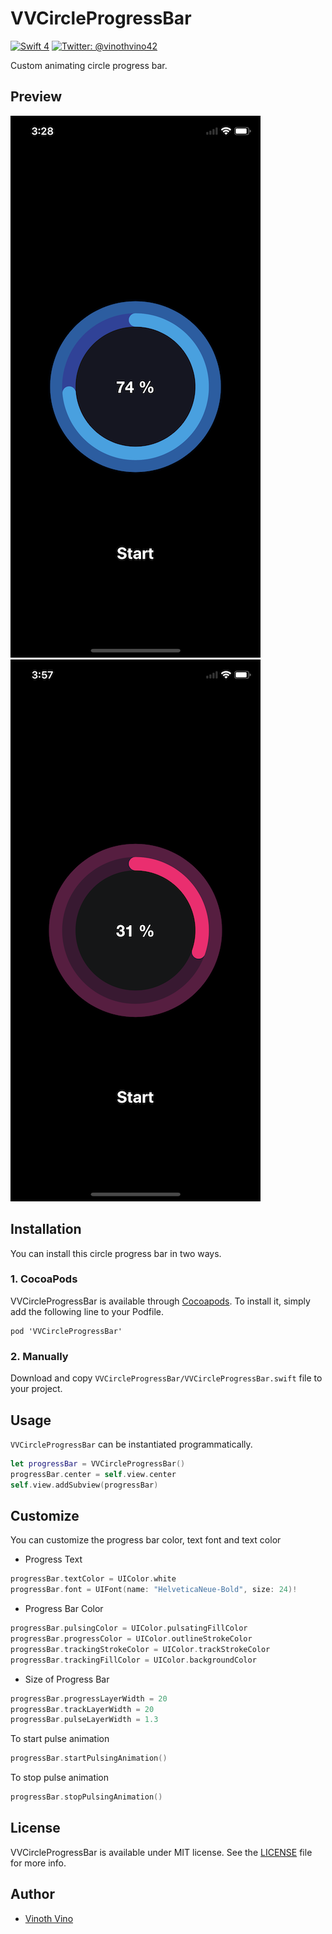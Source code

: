 # VVCircleProgressBar
[![Swift 4](https://img.shields.io/badge/Swift-4.0-orange.svg?style=flat)](https://swift.org)
[![Twitter: @vinothvino42](https://img.shields.io/badge/Contact-Twitter-blue.svg?style=flat)](https://twitter.com/vinothvino42)

Custom animating circle progress bar.

## Preview

![VVCircleProgressBar1](Preview/VVCircleProgressBar1.png)
![VVCircleProgressBar2](Preview/VVCircleProgressBar2.png)

## Installation
You can install this circle progress bar in two ways.

### 1. CocoaPods
VVCircleProgressBar is available through [Cocoapods](https://cocoapods.org). To install it, simply add the following line to your Podfile.

```
pod 'VVCircleProgressBar'
```

### 2. Manually
Download and copy ```VVCircleProgressBar/VVCircleProgressBar.swift``` file to your project.

## Usage

```VVCircleProgressBar``` can be instantiated programmatically.

```swift
let progressBar = VVCircleProgressBar()
progressBar.center = self.view.center
self.view.addSubview(progressBar)
```

## Customize

You can customize the progress bar color, text font and text color

* Progress Text

```swift
progressBar.textColor = UIColor.white
progressBar.font = UIFont(name: "HelveticaNeue-Bold", size: 24)!
```

* Progress Bar Color

```swift
progressBar.pulsingColor = UIColor.pulsatingFillColor
progressBar.progressColor = UIColor.outlineStrokeColor
progressBar.trackingStrokeColor = UIColor.trackStrokeColor
progressBar.trackingFillColor = UIColor.backgroundColor
```

* Size of Progress Bar

```swift
progressBar.progressLayerWidth = 20
progressBar.trackLayerWidth = 20
progressBar.pulseLayerWidth = 1.3
```

To start pulse animation

```swift
progressBar.startPulsingAnimation()
```

To stop pulse animation

```swift
progressBar.stopPulsingAnimation()
```

## License

VVCircleProgressBar is available under MIT license. See the [LICENSE](https://github.com/vinothvino42/VVCircleProgressBar/blob/master/LICENSE) file for more info.

## Author

* [Vinoth Vino](https://twitter.com/vinothvino42)

